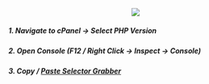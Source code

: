<p align="center"><img src="https://cloudypro.com/wp-content/uploads/2015/05/cpanel-logo-300x108.png"></img></p>


##### 1. Navigate to cPanel -> Select PHP Version
##### 2. Open Console (F12 / Right Click -> Inspect -> Console)
##### 3. Copy / <a href="https://github.com/i-den/utilities/blob/master/JavaScript/selectorGrabber.js">Paste Selector Grabber</a> 

